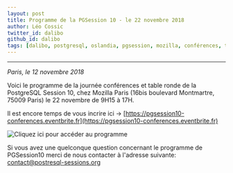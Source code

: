 ```yaml
---
layout: post
title: Programme de la PGSession 10 - le 22 novembre 2018
author: Léo Cossic
twitter_id: dalibo
github_id: dalibo
tags: [dalibo, postgresql, oslandia, pgsession, mozilla, conférences, table ronde, programme]
---
```


---

*Paris, le 12 novembre 2018*

Voici le programme de la journée conférences et table ronde de la PostgreSQL Session 10, chez Mozilla Paris (16bis boulevard Montmartre, 75009 Paris) le 22 novembre de 9H15 à 17H.

<!--MORE-->
Il est encore temps de vous incrire ici -> [https://pgsession10-conferences.eventbrite.fr](https://pgsession10-conferences.eventbrite.fr)

![Cliquez ici pour accéder au programme](https://github.com/dalibo/blog/blob/gh-pages/img/programme.png?raw=true)

Si vous avez une quelconque question concernant le programme de PGSession10 merci de nous contacter à l'adresse suivante: [contact@postresql-sessions.org](mailto:contact@postresql-sessions.org)
